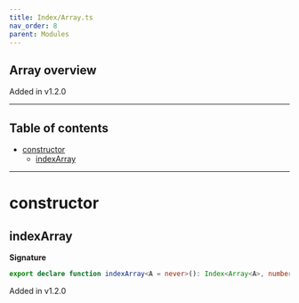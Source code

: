 ```yaml
---
title: Index/Array.ts
nav_order: 8
parent: Modules
---
```


## Array overview

Added in v1.2.0

---

<h2 class="text-delta">Table of contents</h2>

- [constructor](#constructor)
  - [indexArray](#indexarray)

---

# constructor

## indexArray

**Signature**

```ts
export declare function indexArray<A = never>(): Index<Array<A>, number, A>
```

Added in v1.2.0
